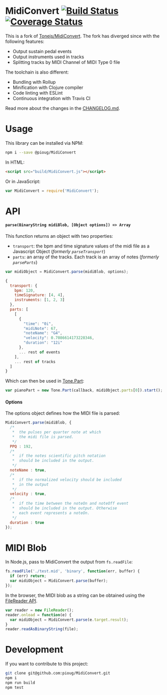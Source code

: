 # MidiConvert [![Build Status](https://travis-ci.org/pioug/MidiConvert.svg?branch=master)](https://travis-ci.org/pioug/MidiConvert) [![Coverage Status](https://coveralls.io/repos/github/pioug/MidiConvert/badge.svg?branch=coverage)](https://coveralls.io/github/pioug/MidiConvert?branch=coverage)

This is a fork of [Tonejs/MidiConvert](https://github.com/Tonejs/MidiConvert). The fork has diverged since with the following features:
 - Output sustain pedal events
 - Output instruments used in tracks
 - Splitting tracks by MIDI Channel of MIDI Type 0 file

The toolchain is also different:
 - Bundling with Rollup
 - Minification with Clojure compiler
 - Code linting with ESLint
 - Continuous integration with Travis CI

Read more about the changes in the [CHANGELOG.md](CHANGELOG.md).

# Usage
This library can be installed via NPM:
```sh
npm i --save @pioug/MidiConvert
```

In HTML:
```html
<script src="build/MidiConvert.js"></script>
```

Or in JavaScript:
```javascript
var MidiConvert = require('MidiConvert');
```

# API

#### `parse(BinaryString midiBlob, [Object options]) => Array`

This function returns an object with two properties:
  - `transport`: the bpm and time signature values of the midi file as a Javascript Object (_formerly `parseTransport`_)
  - `parts`: an array of the tracks. Each track is an array of notes (_formerly `parseParts`_)

```javascript
var midiObject = MidiConvert.parse(midiBlob, options);
```

```javascript
{
  transport: {
    bpm: 120,
    timeSignature: [4, 4],
    instruments: [1, 2, 3]
  },
  parts: [
    [
      {
        "time": "0i",
        "midiNote": 67,
        "noteName": "G4",
        "velocity": 0.7086614173228346,
        "duration": "12i"
      },
      ... rest of events
    ],
    ... rest of tracks
  ]
}
```

Which can then be used in [Tone.Part](https://github.com/Tonejs/Tone.js):

```javascript
var pianoPart = new Tone.Part(callback, midiObject.parts[0]).start();
```

#### Options

The options object defines how the MIDI file is parsed:

```javascript
MidiConvert.parse(midiBlob, {
  /*
   *  the pulses per quarter note at which
   *  the midi file is parsed.
   */
  PPQ : 192,
  /*
   *  if the notes scientific pitch notation
   *  should be included in the output.
   */
  noteName : true,
  /*
   *  if the normalized velocity should be included
   *  in the output
   */
  velocity : true,
  /*
   *  if the time between the noteOn and noteOff event
   *  should be included in the output. Otherwise
   *  each event represents a noteOn.
   */
  duration : true
});
```

# MIDI Blob

In Node.js, pass to MidiConvert the output from `fs.readFile`:

```javascript
fs.readFile('./test.mid', 'binary', function(err, buffer) {
  if (err) return;
  var midiObject = MidiConvert.parse(buffer);
});
```

In the browser, the MIDI blob as a string can be obtained using the [FileReader API](https://developer.mozilla.org/en-US/docs/Web/API/FileReader).

```javascript
var reader = new FileReader();
reader.onload = function(e) {
  var midiObject = MidiConvert.parse(e.target.result);
}
reader.readAsBinaryString(file);
```

# Development

If you want to contribute to this project:

```sh
git clone git@github.com:pioug/MidiConvert.git
npm i
npm run build
npm test
```
